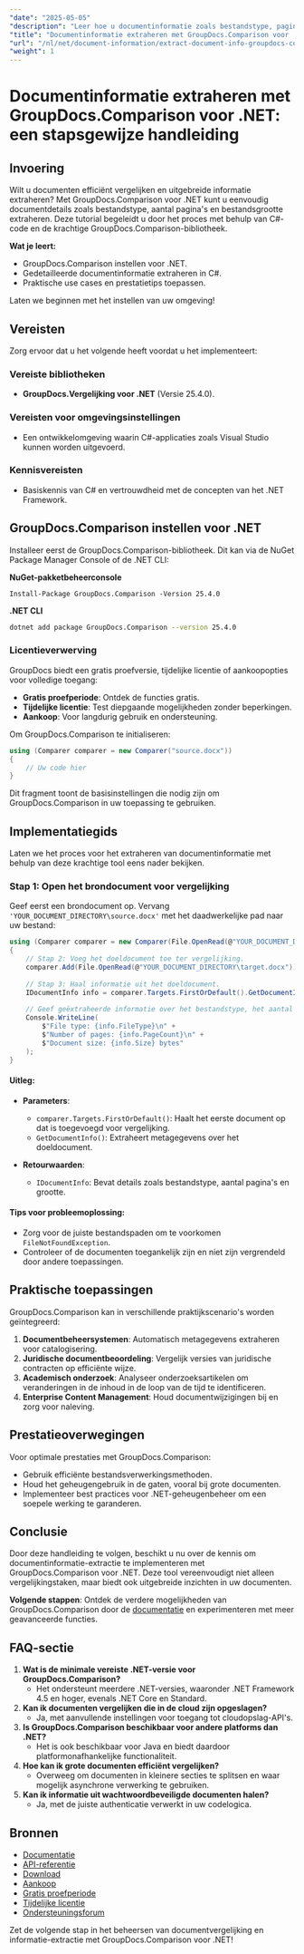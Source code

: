 ```yaml
---
"date": "2025-05-05"
"description": "Leer hoe u documentinformatie zoals bestandstype, pagina-aantal en bestandsgrootte kunt extraheren met GroupDocs.Comparison voor .NET met deze gedetailleerde C#-zelfstudie."
"title": "Documentinformatie extraheren met GroupDocs.Comparison voor .NET&#58; een uitgebreide handleiding"
"url": "/nl/net/document-information/extract-document-info-groupdocs-comparison-net/"
"weight": 1
---
```


# Documentinformatie extraheren met GroupDocs.Comparison voor .NET: een stapsgewijze handleiding

## Invoering

Wilt u documenten efficiënt vergelijken en uitgebreide informatie extraheren? Met GroupDocs.Comparison voor .NET kunt u eenvoudig documentdetails zoals bestandstype, aantal pagina's en bestandsgrootte extraheren. Deze tutorial begeleidt u door het proces met behulp van C#-code en de krachtige GroupDocs.Comparison-bibliotheek.

**Wat je leert:**
- GroupDocs.Comparison instellen voor .NET.
- Gedetailleerde documentinformatie extraheren in C#.
- Praktische use cases en prestatietips toepassen.

Laten we beginnen met het instellen van uw omgeving!

## Vereisten

Zorg ervoor dat u het volgende heeft voordat u het implementeert:

### Vereiste bibliotheken
- **GroupDocs.Vergelijking voor .NET** (Versie 25.4.0).

### Vereisten voor omgevingsinstellingen
- Een ontwikkelomgeving waarin C#-applicaties zoals Visual Studio kunnen worden uitgevoerd.

### Kennisvereisten
- Basiskennis van C# en vertrouwdheid met de concepten van het .NET Framework.

## GroupDocs.Comparison instellen voor .NET

Installeer eerst de GroupDocs.Comparison-bibliotheek. Dit kan via de NuGet Package Manager Console of de .NET CLI:

**NuGet-pakketbeheerconsole**
```plaintext
Install-Package GroupDocs.Comparison -Version 25.4.0
```

**\.NET CLI**
```bash
dotnet add package GroupDocs.Comparison --version 25.4.0
```

### Licentieverwerving
GroupDocs biedt een gratis proefversie, tijdelijke licentie of aankoopopties voor volledige toegang:
- **Gratis proefperiode**: Ontdek de functies gratis.
- **Tijdelijke licentie**: Test diepgaande mogelijkheden zonder beperkingen.
- **Aankoop**: Voor langdurig gebruik en ondersteuning.

Om GroupDocs.Comparison te initialiseren:
```csharp
using (Comparer comparer = new Comparer("source.docx"))
{
    // Uw code hier
}
```
Dit fragment toont de basisinstellingen die nodig zijn om GroupDocs.Comparison in uw toepassing te gebruiken.

## Implementatiegids

Laten we het proces voor het extraheren van documentinformatie met behulp van deze krachtige tool eens nader bekijken.

### Stap 1: Open het brondocument voor vergelijking

Geef eerst een brondocument op. Vervang `'YOUR_DOCUMENT_DIRECTORY\source.docx'` met het daadwerkelijke pad naar uw bestand:
```csharp
using (Comparer comparer = new Comparer(File.OpenRead(@"YOUR_DOCUMENT_DIRECTORY\source.docx")))
{
    // Stap 2: Voeg het doeldocument toe ter vergelijking.
    comparer.Add(File.OpenRead(@"YOUR_DOCUMENT_DIRECTORY\target.docx"));
    
    // Stap 3: Haal informatie uit het doeldocument.
    IDocumentInfo info = comparer.Targets.FirstOrDefault().GetDocumentInfo();
    
    // Geef geëxtraheerde informatie over het bestandstype, het aantal pagina's en de grootte in bytes weer
    Console.WriteLine(
        $"File type: {info.FileType}\n" +
        $"Number of pages: {info.PageCount}\n" +
        $"Document size: {info.Size} bytes"
    );
}
```
#### Uitleg:
- **Parameters**:
  - `comparer.Targets.FirstOrDefault()`: Haalt het eerste document op dat is toegevoegd voor vergelijking.
  - `GetDocumentInfo()`: Extraheert metagegevens over het doeldocument.

- **Retourwaarden**: 
  - `IDocumentInfo`: Bevat details zoals bestandstype, aantal pagina's en grootte.

#### Tips voor probleemoplossing:
- Zorg voor de juiste bestandspaden om te voorkomen `FileNotFoundException`.
- Controleer of de documenten toegankelijk zijn en niet zijn vergrendeld door andere toepassingen.

## Praktische toepassingen

GroupDocs.Comparison kan in verschillende praktijkscenario's worden geïntegreerd:
1. **Documentbeheersystemen**: Automatisch metagegevens extraheren voor catalogisering.
2. **Juridische documentbeoordeling**: Vergelijk versies van juridische contracten op efficiënte wijze.
3. **Academisch onderzoek**: Analyseer onderzoeksartikelen om veranderingen in de inhoud in de loop van de tijd te identificeren.
4. **Enterprise Content Management**: Houd documentwijzigingen bij en zorg voor naleving.

## Prestatieoverwegingen

Voor optimale prestaties met GroupDocs.Comparison:
- Gebruik efficiënte bestandsverwerkingsmethoden.
- Houd het geheugengebruik in de gaten, vooral bij grote documenten.
- Implementeer best practices voor .NET-geheugenbeheer om een soepele werking te garanderen.

## Conclusie

Door deze handleiding te volgen, beschikt u nu over de kennis om documentinformatie-extractie te implementeren met GroupDocs.Comparison voor .NET. Deze tool vereenvoudigt niet alleen vergelijkingstaken, maar biedt ook uitgebreide inzichten in uw documenten.

**Volgende stappen**: Ontdek de verdere mogelijkheden van GroupDocs.Comparison door de [documentatie](https://docs.groupdocs.com/comparison/net/) en experimenteren met meer geavanceerde functies.

## FAQ-sectie

1. **Wat is de minimale vereiste .NET-versie voor GroupDocs.Comparison?**
   - Het ondersteunt meerdere .NET-versies, waaronder .NET Framework 4.5 en hoger, evenals .NET Core en Standard.
2. **Kan ik documenten vergelijken die in de cloud zijn opgeslagen?**
   - Ja, met aanvullende instellingen voor toegang tot cloudopslag-API's.
3. **Is GroupDocs.Comparison beschikbaar voor andere platforms dan .NET?**
   - Het is ook beschikbaar voor Java en biedt daardoor platformonafhankelijke functionaliteit.
4. **Hoe kan ik grote documenten efficiënt vergelijken?**
   - Overweeg om documenten in kleinere secties te splitsen en waar mogelijk asynchrone verwerking te gebruiken.
5. **Kan ik informatie uit wachtwoordbeveiligde documenten halen?**
   - Ja, met de juiste authenticatie verwerkt in uw codelogica.

## Bronnen

- [Documentatie](https://docs.groupdocs.com/comparison/net/)
- [API-referentie](https://reference.groupdocs.com/comparison/net/)
- [Download](https://releases.groupdocs.com/comparison/net/)
- [Aankoop](https://purchase.groupdocs.com/buy)
- [Gratis proefperiode](https://releases.groupdocs.com/comparison/net/)
- [Tijdelijke licentie](https://purchase.groupdocs.com/temporary-license/)
- [Ondersteuningsforum](https://forum.groupdocs.com/c/comparison/)

Zet de volgende stap in het beheersen van documentvergelijking en informatie-extractie met GroupDocs.Comparison voor .NET!